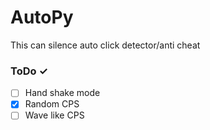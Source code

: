 # AutoPy
This can silence auto click detector/anti cheat
### ToDo ✓
- [ ] Hand shake mode
- [X] Random CPS
- [ ] Wave like CPS
